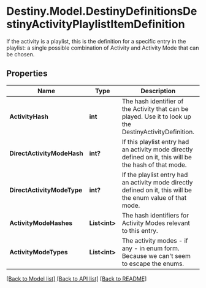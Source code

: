 # Destiny.Model.DestinyDefinitionsDestinyActivityPlaylistItemDefinition
If the activity is a playlist, this is the definition for a specific entry in the playlist: a single possible combination of Activity and Activity Mode that can be chosen.

## Properties

Name | Type | Description | Notes
------------ | ------------- | ------------- | -------------
**ActivityHash** | **int** | The hash identifier of the Activity that can be played. Use it to look up the DestinyActivityDefinition. | [optional] 
**DirectActivityModeHash** | **int?** | If this playlist entry had an activity mode directly defined on it, this will be the hash of that mode. | [optional] 
**DirectActivityModeType** | **int?** | If the playlist entry had an activity mode directly defined on it, this will be the enum value of that mode. | [optional] 
**ActivityModeHashes** | **List&lt;int&gt;** | The hash identifiers for Activity Modes relevant to this entry. | [optional] 
**ActivityModeTypes** | **List&lt;int&gt;** | The activity modes - if any - in enum form. Because we can&#39;t seem to escape the enums. | [optional] 

[[Back to Model list]](../README.md#documentation-for-models) [[Back to API list]](../README.md#documentation-for-api-endpoints) [[Back to README]](../README.md)

